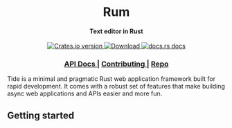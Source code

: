 <h1 align="center">Rum</h1>
<div align="center">
 <strong>
   Text editor in Rust
 </strong>
</div>

<br />

<div align="center">
  <!-- Crates version -->
  <a href="https://crates.io/crates/rum">
    <img src="https://img.shields.io/crates/v/rum.svg?style=flat-square"
    alt="Crates.io version" />
  </a>
  <!-- Downloads -->
  <a href="https://crates.io/crates/rum">
    <img src="https://img.shields.io/crates/d/rum.svg?style=flat-square"
      alt="Download" />
  </a>
  <!-- docs.rs docs -->
  <a href="https://docs.rs/rum">
    <img src="https://img.shields.io/badge/docs-latest-blue.svg?style=flat-square"
      alt="docs.rs docs" />
  </a>
</div>

<div align="center">
  <h3>
    <a href="https://docs.rs/rum">
      API Docs
    </a>
    <span> | </span>
    <a href="https://github.com/http-rs/rum/blob/main/.github/CONTRIBUTING.md">
      Contributing
    </a>
    <span> | </span>
    <a href="https://github.com/mblode/rum">
      Repo
    </a>
  </h3>
</div>

Tide is a minimal and pragmatic Rust web application framework built for
rapid development. It comes with a robust set of features that make building
async web applications and APIs easier and more fun.

## Getting started
